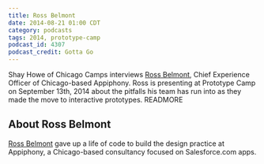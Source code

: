 ```yaml
---
title: Ross Belmont
date: 2014-08-21 01:00 CDT
category: podcasts
tags: 2014, prototype-camp
podcast_id: 4307
podcast_credit: Gotta Go
---
```


Shay Howe of Chicago Camps interviews <a href="https://twitter.com/rossbelmont" rel="nofollow">Ross Belmont</a>, Chief Experience Officer of Chicago-based Appiphony. Ross is presenting at Prototype Camp on September 13th, 2014 about the pitfalls his team has run into as they made the move to interactive prototypes. READMORE

## About Ross Belmont

<a href="http://rossbelmont.com/" rel="nofollow">Ross Belmont</a> gave up a life of code to build the design practice at Appiphony, a Chicago-based consultancy focused on Salesforce.com apps.
